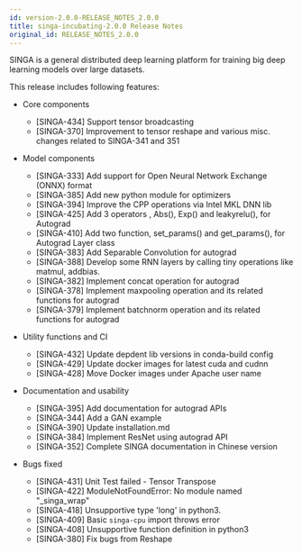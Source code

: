 ```yaml
---
id: version-2.0.0-RELEASE_NOTES_2.0.0
title: singa-incubating-2.0.0 Release Notes
original_id: RELEASE_NOTES_2.0.0
---
```


<!--- Licensed to the Apache Software Foundation (ASF) under one or more contributor license agreements.  See the NOTICE file distributed with this work for additional information regarding copyright ownership.  The ASF licenses this file to you under the Apache License, Version 2.0 (the "License"); you may not use this file except in compliance with the License.  You may obtain a copy of the License at http://www.apache.org/licenses/LICENSE-2.0 Unless required by applicable law or agreed to in writing, software distributed under the License is distributed on an "AS IS" BASIS, WITHOUT WARRANTIES OR CONDITIONS OF ANY KIND, either express or implied.  See the License for the specific language governing permissions and limitations under the License.  -->

SINGA is a general distributed deep learning platform for training big deep
learning models over large datasets.

This release includes following features:

  * Core components
    * [SINGA-434] Support tensor broadcasting
    * [SINGA-370] Improvement to tensor reshape and various misc. changes related to SINGA-341 and 351

  * Model components
    * [SINGA-333] Add support for Open Neural Network Exchange (ONNX) format
    * [SINGA-385] Add new python module for optimizers
    * [SINGA-394] Improve the CPP operations via Intel MKL DNN lib
    * [SINGA-425] Add 3 operators , Abs(), Exp() and leakyrelu(), for Autograd 
    * [SINGA-410] Add two function, set_params() and get_params(), for Autograd Layer class
    * [SINGA-383] Add Separable Convolution for autograd
    * [SINGA-388] Develop some RNN layers by calling tiny operations like matmul, addbias.
    * [SINGA-382] Implement concat operation for autograd    
    * [SINGA-378] Implement maxpooling operation and its related functions for autograd
    * [SINGA-379] Implement batchnorm operation and its related functions for autograd

  * Utility functions and CI
    * [SINGA-432] Update depdent lib versions in conda-build config
    * [SINGA-429] Update docker images for latest cuda and cudnn
    * [SINGA-428] Move Docker images under Apache user name

  * Documentation and usability
    * [SINGA-395] Add documentation for autograd APIs
    * [SINGA-344] Add a GAN example
    * [SINGA-390] Update installation.md
    * [SINGA-384] Implement ResNet using autograd API
    * [SINGA-352] Complete SINGA documentation in Chinese version
      

  * Bugs fixed
    * [SINGA-431] Unit Test failed - Tensor Transpose
    * [SINGA-422] ModuleNotFoundError: No module named "_singa_wrap"
    * [SINGA-418] Unsupportive type 'long' in python3.  
    * [SINGA-409] Basic `singa-cpu` import throws error
    * [SINGA-408] Unsupportive function definition in python3
    * [SINGA-380] Fix bugs from Reshape  

